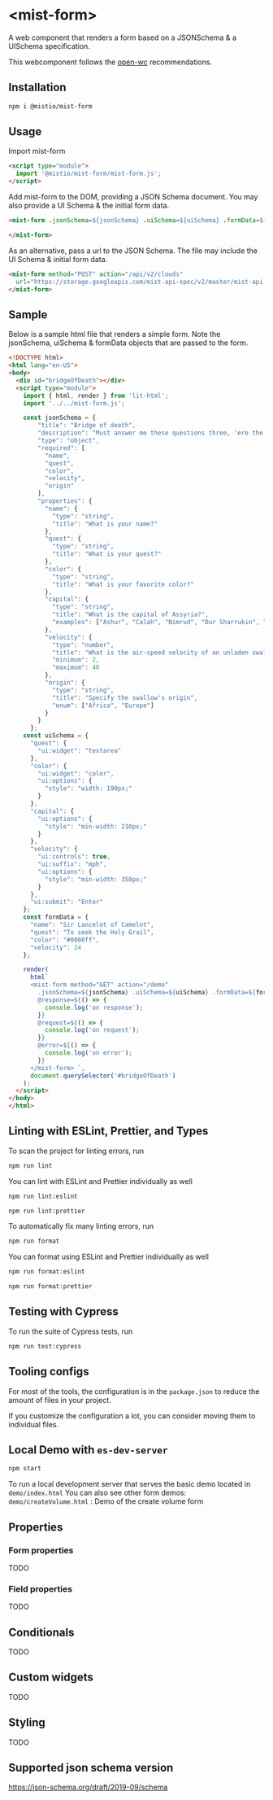 # \<mist-form>

A web component that renders a form based on a JSONSchema & a UISchema specification.

This webcomponent follows the [open-wc](https://github.com/open-wc/open-wc) recommendations.

## Installation

```bash
npm i @mistio/mist-form
```

## Usage

Import mist-form

```html
<script type="module">
  import '@mistio/mist-form/mist-form.js';
</script>
```

Add mist-form to the DOM, providing a JSON Schema document. You may also provide a UI Schema & the initial form data.
```html
<mist-form .jsonSchema=${jsonSchema} .uiSchema=${uiSchema} .formData=${formData}>

</mist-form>
```

As an alternative, pass a url to the JSON Schema. The file may include the UI Schema & initial form data.
```html
<mist-form method="POST" action="/api/v2/clouds"
  url="https://storage.googleapis.com/mist-api-spec/v2/master/mist-api-v2.json#/components/schemas/AddCloudRequest">
</mist-form>
```

## Sample

Below is a sample html file that renders a simple form. Note the jsonSchema, uiSchema & formData objects that are passed to the form.

```html
<!DOCTYPE html>
<html lang="en-US">
<body>
  <div id="bridgeOfDeath"></div>
  <script type="module">
    import { html, render } from 'lit-html';
    import '../../mist-form.js';

    const jsonSchema = {
        "title": "Bridge of death",
        "description": "Must answer me these questions three, 'ere the other side he see.",
        "type": "object",
        "required": [
          "name",
          "quest",
          "color",
          "velocity",
          "origin"
        ],
        "properties": {
          "name": {
            "type": "string",
            "title": "What is your name?"
          },
          "quest": {
            "type": "string",
            "title": "What is your quest?"
          },
          "color": {
            "type": "string",
            "title": "What is your favorite color?"
          },
          "capital": {
            "type": "string",
            "title": "What is the capital of Assyria?",
            "examples": ["Ashur", "Calah", "Nimrud", "Dur Sharrukin", "Khorsabad", "Nineveh"]
          },
          "velocity": {
            "type": "number",
            "title": "What is the air-speed velocity of an unladen swallow?",
            "minimum": 2,
            "maximum": 40
          },
          "origin": {
            "type": "string",
            "title": "Specify the swallow's origin",
            "enum": ["Africa", "Europe"]
          }
        }
      };
    const uiSchema = {
      "quest": {
        "ui:widget": "textarea"
      },
      "color": {
        "ui:widget": "color",
        "ui:options": {
          "style": "width: 190px;"
        }
      },
      "capital": {
        "ui:options": {
          "style": "min-width: 210px;"
        }
      },
      "velocity": {
        "ui:controls": true,
        "ui:suffix": "mph",
        "ui:options": {
          "style": "min-width: 350px;"
        }
      },
      "ui:submit": "Enter"
    };
    const formData = {
      "name": "Sir Lancelot of Camelot",
      "quest": "To seek the Holy Grail",
      "color": "#0000ff",
      "velocity": 24
    };

    render(
      html`
      <mist-form method="GET" action="/demo"
        .jsonSchema=${jsonSchema} .uiSchema=${uiSchema} .formData=${formData}
        @response=${() => {
          console.log('on response');
        }}
        @request=${() => {
          console.log('on request');
        }}
        @error=${() => {
          console.log('on error');
        }}
      </mist-form> `,
      document.querySelector('#bridgeOfDeath')
    );
  </script>
</body>
</html>
```

## Linting with ESLint, Prettier, and Types

To scan the project for linting errors, run

```bash
npm run lint
```

You can lint with ESLint and Prettier individually as well

```bash
npm run lint:eslint
```

```bash
npm run lint:prettier
```

To automatically fix many linting errors, run

```bash
npm run format
```

You can format using ESLint and Prettier individually as well

```bash
npm run format:eslint
```

```bash
npm run format:prettier
```

## Testing with Cypress

To run the suite of Cypress tests, run

```bash
npm run test:cypress
```

## Tooling configs

For most of the tools, the configuration is in the `package.json` to reduce the amount of files in your project.

If you customize the configuration a lot, you can consider moving them to individual files.

## Local Demo with `es-dev-server`

```bash
npm start
```

To run a local development server that serves the basic demo located in `demo/index.html`
You can also see other form demos:
`demo/createVolume.html` : Demo of the create volume form

## Properties

### Form properties

TODO


### Field properties
TODO

## Conditionals

TODO


## Custom widgets

TODO

## Styling

TODO

## Supported json schema version

https://json-schema.org/draft/2019-09/schema